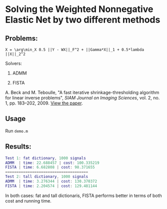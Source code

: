 # Solving the Weighted Nonnegative Elastic Net by two different methods 

## Problems: 

```
X = \arg\min_X 0.5 ||Y - WX||_F^2 + ||Gamma*X||_1 + 0.5*lambda ||X||_2^2
```

Solvers: 
1. ADMM 

2. FISTA 

A. Beck and M. Teboulle,  "A fast iterative shrinkage-thresholding algorithm for linear inverse problems", *SIAM Journal on Imaging Sciences*,
vol. 2, no. 1, pp. 183–202, 2009. [View the paper](http://people.rennes.inria.fr/Cedric.Herzet/Cedric.Herzet/Sparse_Seminar/Entrees/2012/11/12_A_Fast_Iterative_Shrinkage-Thresholding_Algorithmfor_Linear_Inverse_Problems_(A._Beck,_M._Teboulle)_files/Breck_2009.pdf).

## Usage 

Run `demo.m`

## Results: 

```matlab
Test 1: fat dictionary, 1000 signals
ADMM  | time: 22.688457 | cost: 100.335219
FISTA | time: 6.682808 | cost: 98.371655
=====================================
Test 2: tall dictionary, 1000 signals
ADMM  | time: 3.276344 | cost: 130.370372
FISTA | time: 2.204574 | cost: 129.481144
```

In both cases: fat and tall dictionaris, FISTA performs better in terms of both cost and running time. 